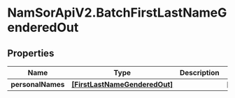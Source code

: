 # NamSorApiV2.BatchFirstLastNameGenderedOut

## Properties
Name | Type | Description | Notes
------------ | ------------- | ------------- | -------------
**personalNames** | [**[FirstLastNameGenderedOut]**](FirstLastNameGenderedOut.md) |  | [optional] 



